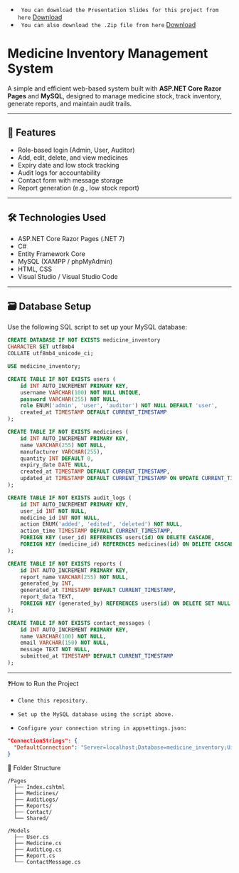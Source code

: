 - ``` You can download the Presentation Slides for this project from here``` [Download](https://docs.google.com/presentation/d/1o1pFBj18eSO7-C2UzAJpy-ukpZpdywPu/edit?usp=drive_link&ouid=109714297562801142424&rtpof=true&sd=true)
- ``` You can also download the .Zip file from here``` [Download](https://drive.google.com/file/d/1Re2jKFzXBWp4PHeXwulic8ZZ4wtUcWDd/view?usp=drive_link)


# Medicine Inventory Management System

A simple and efficient web-based system built with **ASP.NET Core Razor Pages** and **MySQL**, designed to manage medicine stock, track inventory, generate reports, and maintain audit trails.

---

## 📌 Features

- Role-based login (Admin, User, Auditor)
- Add, edit, delete, and view medicines
- Expiry date and low stock tracking
- Audit logs for accountability
- Contact form with message storage
- Report generation (e.g., low stock report)

---

## 🛠️ Technologies Used

- ASP.NET Core Razor Pages (.NET 7)
- C#
- Entity Framework Core
- MySQL (XAMPP / phpMyAdmin)
- HTML, CSS
- Visual Studio / Visual Studio Code

---

## 🗃️ Database Setup

Use the following SQL script to set up your MySQL database:

```sql
CREATE DATABASE IF NOT EXISTS medicine_inventory 
CHARACTER SET utf8mb4 
COLLATE utf8mb4_unicode_ci;

USE medicine_inventory;

CREATE TABLE IF NOT EXISTS users (
    id INT AUTO_INCREMENT PRIMARY KEY,
    username VARCHAR(100) NOT NULL UNIQUE,
    password VARCHAR(255) NOT NULL,
    role ENUM('admin', 'user', 'auditor') NOT NULL DEFAULT 'user',
    created_at TIMESTAMP DEFAULT CURRENT_TIMESTAMP
);

CREATE TABLE IF NOT EXISTS medicines (
    id INT AUTO_INCREMENT PRIMARY KEY,
    name VARCHAR(255) NOT NULL,
    manufacturer VARCHAR(255),
    quantity INT DEFAULT 0,
    expiry_date DATE NULL,
    created_at TIMESTAMP DEFAULT CURRENT_TIMESTAMP,
    updated_at TIMESTAMP DEFAULT CURRENT_TIMESTAMP ON UPDATE CURRENT_TIMESTAMP
);

CREATE TABLE IF NOT EXISTS audit_logs (
    id INT AUTO_INCREMENT PRIMARY KEY,
    user_id INT NOT NULL,
    medicine_id INT NOT NULL,
    action ENUM('added', 'edited', 'deleted') NOT NULL,
    action_time TIMESTAMP DEFAULT CURRENT_TIMESTAMP,
    FOREIGN KEY (user_id) REFERENCES users(id) ON DELETE CASCADE,
    FOREIGN KEY (medicine_id) REFERENCES medicines(id) ON DELETE CASCADE
);

CREATE TABLE IF NOT EXISTS reports (
    id INT AUTO_INCREMENT PRIMARY KEY,
    report_name VARCHAR(255) NOT NULL,
    generated_by INT,
    generated_at TIMESTAMP DEFAULT CURRENT_TIMESTAMP,
    report_data TEXT,
    FOREIGN KEY (generated_by) REFERENCES users(id) ON DELETE SET NULL
);

CREATE TABLE IF NOT EXISTS contact_messages (
    id INT AUTO_INCREMENT PRIMARY KEY,
    name VARCHAR(100) NOT NULL,
    email VARCHAR(150) NOT NULL,
    message TEXT NOT NULL,
    submitted_at TIMESTAMP DEFAULT CURRENT_TIMESTAMP
);
```
---


❓How to Run the Project
- ```Clone this repository.```

- ```Set up the MySQL database using the script above.```

- ```Configure your connection string in appsettings.json:```

```json
"ConnectionStrings": {
  "DefaultConnection": "Server=localhost;Database=medicine_inventory;Uid=root;Pwd=your_password;"
}
```
📂 Folder Structure
```pgsql
/Pages
  ├── Index.cshtml
  ├── Medicines/
  ├── AuditLogs/
  ├── Reports/
  ├── Contact/
  └── Shared/
  
/Models
  ├── User.cs
  ├── Medicine.cs
  ├── AuditLog.cs
  ├── Report.cs
  └── ContactMessage.cs
```
